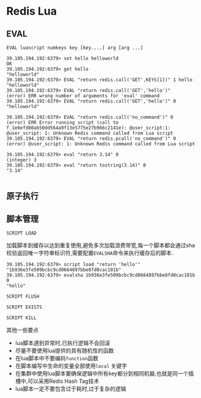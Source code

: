 # Redis Lua

## EVAL

`EVAL luascript numkeys key [key....] arg [arg ...]`

```
39.105.194.192:6379> set hello helloworld
OK
39.105.194.192:6379> get hello
"helloworld"
39.105.194.192:6379> EVAL "return redis.call('GET',KEYS[1])" 1 hello
"helloworld"
39.105.194.192:6379> EVAL "return redis.call('GET','hello')"
(error) ERR wrong number of arguments for 'eval' command
39.105.194.192:6379> EVAL "return redis.call('GET','hello')" 0
"helloworld"

39.105.194.192:6379> EVAL "return redis.call('no_command')" 0
(error) ERR Error running script (call to f_1e6efd00ab50dd564a9f13e5775e27b966c2141e): @user_script:1: @user_script: 1: Unknown Redis command called from Lua script
39.105.194.192:6379> EVAL "return redis.pcall('no_command')" 0
(error) @user_script: 1: Unknown Redis command called from Lua script

39.105.194.192:6379> eval "return 3.14" 0
(integer) 3
39.105.194.192:6379> eval "return tostring(3.14)" 0
"3.14"


```

## 原子执行



## 脚本管理

`SCRIPT LOAD` 

加载脚本到缓存以达到重复使用,避免多次加载浪费带宽,每一个脚本都会通过sha校验返回唯一字符串标识符,需要配置`EVALSHA`命令来执行缓存后的脚本.

```
39.105.194.192:6379> script load "return 'hello'"
"1b936e3fe509bcbc9cd0664897bbe8fd0cac101b"
39.105.194.192:6379> evalsha 1b936e3fe509bcbc9cd0664897bbe8fd0cac101b 0
"hello"
```

`SCRIPT FLUSH`

 

`SCRIPT EXISTS`



`SCRIPT KILL`



其他一些要点

* lua脚本遇到异常时,已执行逻辑不会回滚
* 尽量不要使用lua提供的具有随机性的函数
* 在lua脚本中不要编码`function`函数
* 在脚本编写中生命的变量全部使用`local` 关键字
* 在集群中使用lua脚本要确保逻辑中所有key都分到相同机器,也就是同一个插槽中,可以采用Redis Hash Tag技术
* lua脚本一定不要包含过于耗时,过于复杂的逻辑